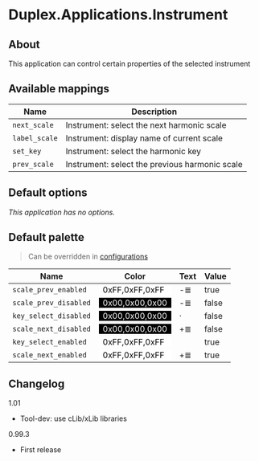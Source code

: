 # Duplex.Applications.Instrument

## About

This application can control certain properties of the selected instrument

## Available mappings
  
| Name       | Description   |
| -----------|---------------|  
|`next_scale`|Instrument: select the next harmonic scale|  
|`label_scale`|Instrument: display name of current scale|  
|`set_key`|Instrument: select the harmonic key|  
|`prev_scale`|Instrument: select the previous harmonic scale|  

## Default options 
  
*This application has no options.*  

## Default palette 
  
> Can be overridden in [configurations](../Configurations.md)

| Name          | Color|Text|Value|
| ------------- |------|----|-----|  
|`scale_prev_enabled`|<div style="padding-left:0.5em;padding-right:0.5em; background-color:#FFFFFF; color: black">0xFF,0xFF,0xFF</div>|-≣|true|  
|`scale_prev_disabled`|<div style="padding-left:0.5em;padding-right:0.5em; background-color:#000000; color: white">0x00,0x00,0x00</div>|-≣|false|  
|`key_select_disabled`|<div style="padding-left:0.5em;padding-right:0.5em; background-color:#000000; color: white">0x00,0x00,0x00</div>|·|false|  
|`scale_next_disabled`|<div style="padding-left:0.5em;padding-right:0.5em; background-color:#000000; color: white">0x00,0x00,0x00</div>|+≣|false|  
|`key_select_enabled`|<div style="padding-left:0.5em;padding-right:0.5em; background-color:#FFFFFF; color: black">0xFF,0xFF,0xFF</div>||true|  
|`scale_next_enabled`|<div style="padding-left:0.5em;padding-right:0.5em; background-color:#FFFFFF; color: black">0xFF,0xFF,0xFF</div>|+≣|true|  

## Changelog

1.01
- Tool-dev: use cLib/xLib libraries

0.99.3
  - First release



